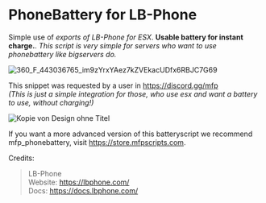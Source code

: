 # PhoneBattery for LB-Phone
Simple use of *exports of LB-Phone for ESX*. 
**Usable battery for instant charge.**.
*This script is very simple for servers who want to use phonebattery like bigservers do.*

![360_F_443036765_im9zYrxYAez7kZVEkacUDfx6RBJC7G69](https://github.com/maxifaxipaxi-new/esx_lb-phone-batterycharge/assets/115405418/653d15a5-4df4-40c7-ad97-e9e5894ff68a)

This snippet was requested by a user in https://discord.gg/mfp                                                                                                                                
*(This is just a simple integration for those, who use esx and want a battery to use, without charging!)*

![Kopie von Design ohne Titel](https://github.com/maxifaxipaxi-new/esx_lb-phone-batterycharge/assets/115405418/3454b023-13f4-43e4-b75c-45ce8fbbcf46)

If you want a more advanced version of this batteryscript we recommend mfp_phonebattery, visit https://store.mfpscripts.com.

Credits:
>LB-Phone                                                                                                                                          
>Website: https://lbphone.com/                                                                                                                     
>Docs: https://docs.lbphone.com/                                                                                                                
